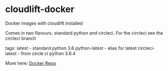 # cloudlift-docker
Docker images with cloudlift installed


Comes in two flavours. standard python and circleci.
For the circleci see the circleci branch


tags:
  latest - standard python 3.6
  python-latest - alias for latest
  circleci-latest - from circle ci python 3.6.4
  
More here: [Docker Repo](https://hub.docker.com/repository/docker/thulasi503/cloudlift-docker)
